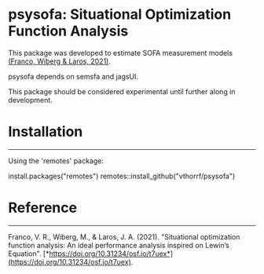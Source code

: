 psysofa: Situational Optimization Function Analysis
=============

This package was developed to estimate SOFA measurement models [(Franco, Wiberg & Laros, 2021)](https://psyarxiv.com/t7uex/).

psysofa depends on semsfa and jagsUI.

This package should be considered experimental until further along in development.

# Installation #
---

Using the 'remotes' package:

  install.packages("remotes")
  remotes::install_github("vthorrf/psysofa")

# Reference #
---

Franco, V. R., Wiberg, M., & Laros, J. A. (2021). "Situational optimization
  function analysis: An ideal performance analysis inspired on Lewin’s Equation".
  [*https://doi.org/10.31234/osf.io/t7uex*](https://doi.org/10.31234/osf.io/t7uex).
